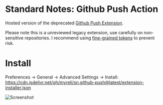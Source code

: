 # Standard Notes: Github Push Action 

Hosted version of the deprecated [Github Push Extension](https://github.com/standardnotes/github-push). 

Please note this is a unreviewed legacy extension, use carefully on non-sensitive repositories. I recommend using [fine-grained tokens](https://github.com/settings/tokens?type=beta) to prevent risk.

# Install

Preferences → General → Advanced Settings → Install: https://cdn.jsdelivr.net/gh/myreli/sn.github-push@latest/extension-installer.json

![Screenshot](https://user-images.githubusercontent.com/17554234/212500719-0653e969-fb75-4b61-b520-cc86a2bd36d9.png)
